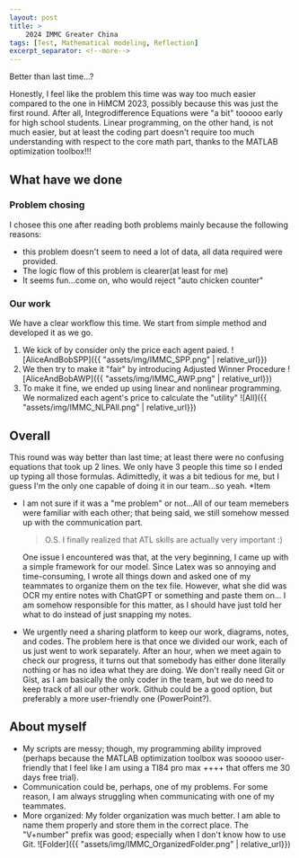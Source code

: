 ```yaml
---
layout: post
title: >
    2024 IMMC Greater China
tags: [Test, Mathematical modeling, Reflection]
excerpt_separator: <!--more-->
---
```

Better than last time...?
<!--more-->
Honestly, I feel like the problem this time was way too much easier compared to the one in HiMCM 2023, possibly because this was just the first round. After all, Integrodifference Equations were "a bit" tooooo early for high school students. Linear programming, on the other hand, is not much easier, but at least the coding part doesn't require too much understanding with respect to the core math part, thanks to the MATLAB optimization toolbox!!!
## What have we done
### Problem chosing
I chosee this one after reading both problems mainly because the following reasons:
- this problem doesn't seem to need a lot of data, all data required were provided. 
- The logic flow of this problem is clearer(at least for me)
- It seems fun...come on, who would reject "auto chicken counter"
### Our work
We have a clear workflow this time. We start from simple method and developed it as we go.
1. We kick of by consider only the price each agent paied.
![AliceAndBobSPP]({{ "assets/img/IMMC_SPP.png" | relative_url}})
2. We then try to make it "fair" by introducing Adjusted Winner Procedure
![AliceAndBobAWP]({{ "assets/img/IMMC_AWP.png" | relative_url}})
3. To make it fine, we ended up using linear and nonlinear programming. We normalized each agent's price to calculate the "utility"
![All]({{ "assets/img/IMMC_NLPAll.png" | relative_url}})
## Overall

This round was way better than last time; at least there were no confusing equations that took up 2 lines. We only have 3 people this time so I ended up typing all those formulas. Adimittedly, it was a bit tedious for me, but I guess I'm the only one capable of doing it in our team...so yeah.
*Item
- I am not sure if it was a "me problem" or not...All of our team memebers were familiar with each other; that being said, we still somehow messed up with the communication part. 
    >O.S. I finally realized that ATL skills are actually very important :)

    One issue I encountered was that, at the very beginning, I came up with a simple framework for our model. Since Latex was so annoying and time-consuming, I wrote all things down and asked one of my teammates to organize them on the tex file. However, what she did was OCR my entire notes with ChatGPT or something and paste them on... I am somehow responsible for this matter, as I should have just told her what to do instead of just snapping my notes.

- We urgently need a sharing platform to keep our work, diagrams, notes, and codes. The problem here is that once we divided our work, each of us just went to work separately. After an hour, when we meet again to check our progress, it turns out that somebody has either done literally nothing or has no idea what they are doing. We don't really need Git or Gist, as I am basically the only coder in the team, but we do need to keep track of all our other work. Github could be a good option, but preferably a more user-friendly one (PowerPoint?).
## About myself
- My scripts are messy; though, my programming ability improved (perhaps because the MATLAB optimization toolbox was sooooo user-friendly that I feel like I am using a TI84 pro max ++++ that offers me 30 days free trial).
- Communication could be, perhaps, one of my problems. For some reason, I am always struggling when communicating with one of my teammates.
- More organized: My folder organization was much better. I am able to name them properly and store them in the correct place. The "V+number" prefix was good; especially when I don't know how to use Git.
![Folder]({{ "assets/img/IMMC_OrganizedFolder.png" | relative_url}})

<script src="https://utteranc.es/client.js"
        repo="JeremyZXi/jeremyzxi.github.io"
        issue-term="url"
        theme="github-light"
        crossorigin="anonymous"
        async>
</script>